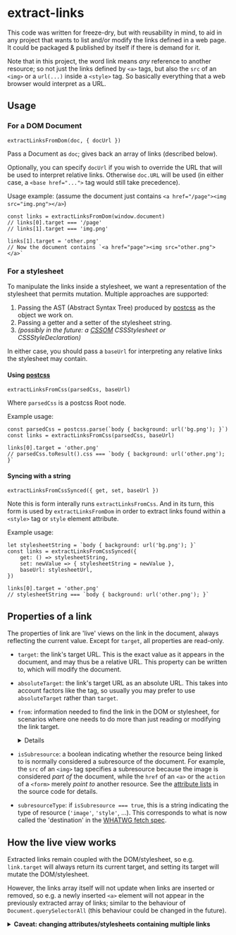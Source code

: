 # extract-links

This code was written for freeze-dry, but with reusability in mind, to aid in any project that wants to list and/or modify the links defined in a web page. It could be packaged & published by itself if there is demand for it.

Note that in this project, the word link means *any* reference to another resource; so not just the links defined by `<a>` tags, but also the `src` of an `<img>` or a `url(...)` inside a `<style>` tag. So basically everything that a web browser would interpret as a URL.

## Usage

### For a DOM Document

    extractLinksFromDom(doc, { docUrl })

Pass a Document as `doc`; gives back an array of links (described below).

Optionally, you can specify `docUrl` if you wish to override the URL that will be used to interpret
relative links. Otherwise `doc.URL` will be used (in either case, a `<base href="...">` tag would
still take precedence).

Usage example: (assume the document just contains `<a href="/page"><img src="img.png"></a>`)

    const links = extractLinksFromDom(window.document)
    // links[0].target === '/page'
    // links[1].target === 'img.png'

    links[1].target = 'other.png'
    // Now the document contains `<a href="page"><img src="other.png"></a>`

### For a stylesheet

To manipulate the links inside a stylesheet, we want a representation of the stylesheet that permits
mutation. Multiple approaches are supported:

1. Passing the AST (Abstract Syntax Tree) produced by [postcss][] as the object we work on.
2. Passing a getter and a setter of the stylesheet string.
3. *(possibly in the future: a [CSSOM][] CSSStylesheet or CSSStyleDeclaration)*

In either case, you should pass a `baseUrl` for interpreting any relative links the stylesheet may
contain.

#### Using [postcss]

    extractLinksFromCss(parsedCss, baseUrl)

Where `parsedCss` is a postcss Root node.

Example usage:

    const parsedCss = postcss.parse(`body { background: url('bg.png'); }`)
    const links = extractLinksFromCss(parsedCss, baseUrl)

    links[0].target = 'other.png'
    // parsedCss.toResult().css === `body { background: url('other.png'); }`

#### Syncing with a string

    extractLinksFromCssSynced({ get, set, baseUrl })

Note this is form interally runs `extractLinksFromCss`. And in its turn, this form is used by
`extractLinksFromDom` in order to extract links found within a `<style>` tag or `style` element
attribute.

Example usage:

    let stylesheetString = `body { background: url('bg.png'); }`
    const links = extractLinksFromCssSynced({
        get: () => stylesheetString,
        set: newValue => { stylesheetString = newValue },
        baseUrl: stylesheetUrl,
    })

    links[0].target = 'other.png'
    // stylesheetString === `body { background: url('other.png'); }`

## Properties of a link

The properties of link are 'live' views on the link in the document, always reflecting the current
value. Except for `target`, all properties are read-only.

- `target`: the link's target URL. This is the exact value as it appears in the document, and may
  thus be a relative URL. This property can be written to, which will modify the document.

- `absoluteTarget`: the link's target URL as an absolute URL. This takes into account factors like
  the <base href="..."> tag, so usually you may prefer to use `absoluteTarget` rather than `target`.

- `from`: information needed to find the link in the DOM or stylesheet, for scenarios where one
  needs to do more than just reading or modifying the link target.

  <details>

  In order to point to the various types of places a link URL may be located, the `from` property
  can take different forms. For links in the DOM:
  - if defined in an element's attribute:
    `{ element, attribute, rangeWithinAttribute: [ start, end ] }`
  - if defined in text (only possible inside a `<style>` tag):
    `{ element, rangeWithinTextContent: [ start, end ] }`

  **The `from` attribute is currently not giving the position of links inside CSS**

  As usual, range ends are exclusive; so `start - end === link.target.length` holds.
  </details>

- `isSubresource`: a boolean indicating whether the resource being linked to is normally considered
  a subresource of the document. For example, the `src` of an `<img>` tag specifies a subresource
  because the image is considered *part of* the document, while the `href` of an `<a>` or the
  `action` of a `<form>` merely *point to* another resource. See the [attribute lists][] in the
  source code for details.

- `subresourceType`: if `isSubresource === true`, this is a string indicating the type of resource (`'image'`, `'style'`, ...). This corresponds to what is now called the 'destination' in the [WHATWG fetch spec][].

## How the live view works

Extracted links remain coupled with the DOM/stylesheet, so e.g. `link.target` will always return its current target, and setting its target will mutate the DOM/stylesheet.

However, the links array itself will not update when links are inserted or removed, so e.g. a newly inserted `<a>` element will not appear in the previously extracted array of links; similar to the behaviour of `Document.querySelectorAll` (this behaviour could be changed in the future).

<details><summary><b>
Caveat: changing attributes/stylesheets containing multiple links
</b></summary>

Sometimes a single string define multiple links, such as the `srcset` of an `<img>`, the `style` of
any element, as well as the text content of a `<style>` element or stylesheet. Because there is no
identifier to distinguish the individual links, the links are identified by their index in the array
of extracted links. This means that if by modifying the attribute/stylesheet you insert or remove a
link, previously extracted links will now correspond to different links than you may expect.

Say, our body contains:

    <img id="myImage" srcset="normal.png" srcset="huge.png 8x, large.png 2x">

And we run:

    const links = extractLinksFromDom(window.document)
    const srcsetLinks = links.filter(link => link.from.attribute === 'srcset')

    const largeLink = srcsetLinks[1]
    // largeLink.target === 'large.png'

    myImage.setAttribute('srcset', 'huge.png 8x, big.png 4x, large.png 2x')
    // largeLink.target === 'big.png'

Perhaps to your surprise, `largeLink.target === 'big.png'`, because that is now the second link in
the `srcset`. In any case, we would have to run extractLinksFromDom again to get all three links.
</details>

[WHATWG fetch spec]: https://fetch.spec.whatwg.org/#concept-request-destination (as of 2018-05-17)
[attribute lists]: url-attributes/attribute-lists.js
[postcss]: https://postcss.org/
[CSSOM]: https://www.w3.org/TR/cssom-1/
